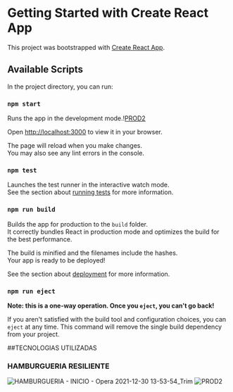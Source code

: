 # Getting Started with Create React App

This project was bootstrapped with [Create React App](https://github.com/facebook/create-react-app).

## Available Scripts

In the project directory, you can run:

### `npm start`

Runs the app in the development mode.\![PROD2](https://user-images.githubusercontent.com/56237420/147786786-6831efeb-8586-4d00-81fe-209b3539933a.gif)

Open [http://localhost:3000](http://localhost:3000) to view it in your browser.

The page will reload when you make changes.\
You may also see any lint errors in the console.

### `npm test`

Launches the test runner in the interactive watch mode.\
See the section about [running tests](https://facebook.github.io/create-react-app/docs/running-tests) for more information.

### `npm run build`

Builds the app for production to the `build` folder.\
It correctly bundles React in production mode and optimizes the build for the best performance.

The build is minified and the filenames include the hashes.\
Your app is ready to be deployed!

See the section about [deployment](https://facebook.github.io/create-react-app/docs/deployment) for more information.

### `npm run eject`

**Note: this is a one-way operation. Once you `eject`, you can't go back!**

If you aren't satisfied with the build tool and configuration choices, you can `eject` at any time. This command will remove the single build dependency from your project.

##TECNOLOGIAS UTILIZADAS

### HAMBURGUERIA RESILIENTE 
![HAMBURGUERIA - INICIO - Opera 2021-12-30 13-53-54_Trim](https://user-images.githubusercontent.com/56237420/147785359-796269c3-4bbe-4a96-b329-36ddecf7f676.gif)
![PROD2](https://user-images.githubusercontent.com/56237420/147786800-a299ee4b-696e-491c-8e2d-24094c94a8df.gif) 


